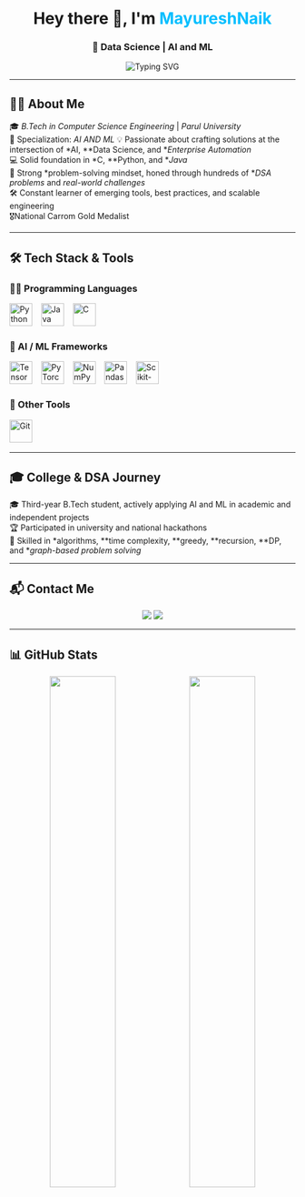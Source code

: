 <h1 align="center">Hey there 👋, I'm <span style="color:#00BFFF">MayureshNaik</span></h1>
<h3 align="center">🚀 Data Science | AI and ML </h3>

<p align="center">
  <img src="https://readme-typing-svg.herokuapp.com?font=Fira+Code&size=20&pause=1000&color=00F7FF&center=true&vCenter=true&width=600&lines=Transforming+data+into+insights.;Engineering+AI-powered+solutions.;Solving+real-world+problems+with+ML.;Crafting+enterprise+tools+with+SAP+ABAP" alt="Typing SVG" />
</p>

---

## 👨‍💻 About Me

🎓 *B.Tech in Computer Science Engineering* | *Parul University*  
🎯 Specialization: *AI AND ML* 
💡 Passionate about crafting solutions at the intersection of *AI, **Data Science, and **Enterprise Automation*   
💻 Solid foundation in *C, **Python, and **Java*  
🧠 Strong *problem-solving mindset, honed through hundreds of **DSA problems* and *real-world challenges*  
🛠 Constant learner of emerging tools, best practices, and scalable engineering  
🎖National Carrom Gold Medalist

---

## 🛠 Tech Stack & Tools

### 👨‍💻 Programming Languages
<p align="left">
  <img src="https://cdn.jsdelivr.net/gh/devicons/devicon/icons/python/python-original.svg" height="40" width="40" alt="Python" />
  &nbsp;&nbsp;
  <img src="https://cdn.jsdelivr.net/gh/devicons/devicon/icons/java/java-original.svg" height="40" width="40" alt="Java" />
  &nbsp;&nbsp;
  <img src="https://cdn.jsdelivr.net/gh/devicons/devicon/icons/c/c-original.svg" height="40" width="40" alt="C" />
</p>


### 🧠 AI / ML Frameworks
<p align="left">
  <img src="https://cdn.jsdelivr.net/gh/devicons/devicon/icons/tensorflow/tensorflow-original.svg" height="40" width="40" alt="TensorFlow" />
  &nbsp;&nbsp;
  <img src="https://cdn.jsdelivr.net/gh/devicons/devicon/icons/pytorch/pytorch-original.svg" height="40" width="40" alt="PyTorch" />
  &nbsp;&nbsp;
  <img src="https://cdn.jsdelivr.net/gh/devicons/devicon/icons/numpy/numpy-original.svg" height="40" width="40" alt="NumPy" />
  &nbsp;&nbsp;
  <img src="https://cdn.jsdelivr.net/gh/devicons/devicon/icons/pandas/pandas-original.svg" height="40" width="40" alt="Pandas" />
  &nbsp;&nbsp;
  <img src="https://cdn.jsdelivr.net/gh/simple-icons/simple-icons/icons/scikitlearn.svg" height="40" width="40" alt="Scikit-Learn" />
</p>


### 🧰 Other Tools
<p align="left">
  <img src="https://cdn.jsdelivr.net/gh/devicons/devicon/icons/git/git-original.svg" height="40" width="40" alt="Git" />
  &nbsp;&nbsp;

---

## 🎓 College & DSA Journey

🎓 Third-year B.Tech student, actively applying AI and ML in academic and independent projects  
🏆 Participated in university and national hackathons  
🧠 Skilled in *algorithms, **time complexity, **greedy, **recursion, **DP, and **graph-based problem solving*

---

## 📬 Contact Me

<p align="center">
  <a href="mayureshnaik279@gmail.com"><img src="https://img.shields.io/badge/email-mayureshnaik279-blue?style=flat&logo=gmail&logoColor=white" /></a>
  <a href="https://www.linkedin.com/in/mayuresh-naik-092445287?utm_source=share&utm_campaign=share_via&utm_content=profile&utm_medium=android_app"><img src="https://img.shields.io/badge/linkedin-Profile-blue?style=flat&logo=linkedin" /></a>

---

## 📊 GitHub Stats

<p align="center">
  <img src="https://github-readme-stats.vercel.app/api?username=jituchoudhary367&show_icons=true&theme=tokyonight&hide_title=true&hide_border=true" width="48%" />
  <img src="https://github-readme-streak-stats.herokuapp.com?user=jituchoudhary367&theme=tokyonight&hide_border=true" width="48%" />
</p>
